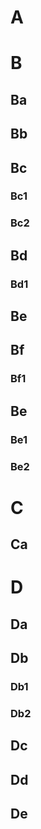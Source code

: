 # A
# B
## Ba
## Bb
## Bc
### Bc1
### Bc2
## Bd
### Bd1
## Be
### 
## Bf
### Bf1
## Be
### Be1
### Be2
# C
## Ca
# D
## Da
## Db
### Db1
### Db2
## Dc
## Dd
## De
